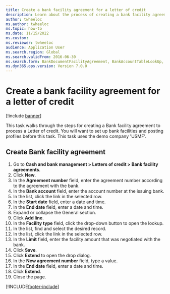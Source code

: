 ```yaml
--- 
title: Create a bank facility agreement for a letter of credit
description: Learn about the process of creating a bank facility agreement for a letter of credit, including a detailed step-by-step process, which uses the demo company "USMF".
author: twheeloc
ms.author: twheeloc
ms.topic: how-to
ms.date: 11/15/2022
ms.custom:
ms.reviewer: twheeloc
audience: Application User
ms.search.region: Global
ms.search.validFrom: 2016-06-30
ms.search.form: BankDocumentFacilityAgreement, BankAccountTableLookUp, BankDocumentFacilityAgreementExtension, DefaultDashboard
ms.dyn365.ops.version: Version 7.0.0 
---
```


# Create a bank facility agreement for a letter of credit

[!include [banner](../../includes/banner.md)]

This task walks through the steps for creating a Bank facility agreement to process a Letter of credit. You will want to set up bank facilities and posting profiles before this task.  This task uses the demo company 'USMF'.  


## Create Bank facility agreement
1. Go to **Cash and bank management > Letters of credit > Bank facility agreements**.
2. Click **New**.
3. In the **Agreement number** field, enter the agreement number according to the agreement with the bank.
4. In the **Bank account** field, enter the account number at the issuing bank.
5. In the list, click the link in the selected row.
6. In the **Start date** field, enter a date and time.
7. In the **End date** field, enter a date and time.
8. Expand or collapse the General section.
9. Click **Add line**.
10. In the **Facility type** field, click the drop-down button to open the lookup.
11. In the list, find and select the desired record.
12. In the list, click the link in the selected row.
13. In the **Limit** field, enter the facility amount that was negotiated with the bank.
14. Click **Save**.
15. Click **Extend** to open the drop dialog.
16. In the **New agreement number** field, type a value.
17. In the **End date** field, enter a date and time.
18. Click **Extend**.
19. Close the page.



[!INCLUDE[footer-include](../../../includes/footer-banner.md)]
